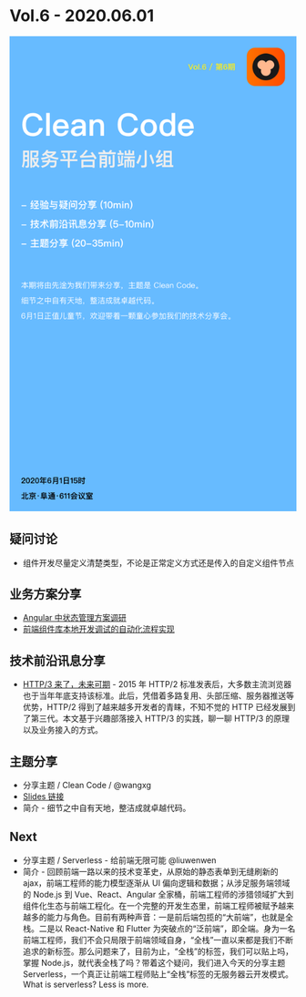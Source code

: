 # Vol.6 - 2020.06.01

![](./poster/Vol.6.png )

## 疑问讨论

* 组件开发尽量定义清楚类型，不论是正常定义方式还是传入的自定义组件节点

## 业务方案分享

* [Angular 中状态管理方案调研](https://hijiangtao.github.io/2020/05/08/Angular-State-Management-Invest-Report/)
* [前端组件库本地开发调试的自动化流程实现](https://hijiangtao.github.io/2020/05/21/A-Better-Library-Development-Workflow/)

## 技术前沿讯息分享

* [HTTP/3 来了，未来可期](https://mp.weixin.qq.com/s/B7jnJUkAFIxVmQpv1cOaYg) - 2015 年 HTTP/2 标准发表后，大多数主流浏览器也于当年年底支持该标准。此后，凭借着多路复用、头部压缩、服务器推送等优势，HTTP/2 得到了越来越多开发者的青睐，不知不觉的 HTTP 已经发展到了第三代。本文基于兴趣部落接入 HTTP/3 的实践，聊一聊 HTTP/3 的原理以及业务接入的方式。

## 主题分享

* 分享主题 / Clean Code /  @wangxg
* [Slides 链接](./slides/2020-06-01-Clean-Code.pdf)
* 简介 - 细节之中自有天地，整洁成就卓越代码。

## Next

* 分享主题 / Serverless - 给前端无限可能 @liuwenwen
* 简介 - 回顾前端一路以来的技术变革史，从原始的静态表单到无缝刷新的 ajax，前端工程师的能力模型逐渐从 UI 偏向逻辑和数据；从涉足服务端领域的 Node.js 到 Vue、React、Angular 全家桶，前端工程师的涉猎领域扩大到组件化生态与前端工程化。在一个完整的开发生态里，前端工程师被赋予越来越多的能力与角色。目前有两种声音：一是前后端包揽的“大前端”，也就是全栈。二是以 React-Native 和 Flutter 为突破点的“泛前端”，即全端。身为一名前端工程师，我们不会只局限于前端领域自身，“全栈”一直以来都是我们不断追求的新标签。那么问题来了，目前为止，“全栈”的标签，我们可以贴上吗，掌握 Node.js，就代表全栈了吗？带着这个疑问，我们进入今天的分享主题 Serverless，一个真正让前端工程师贴上“全栈”标签的无服务器云开发模式。What is serverless? Less is more.
